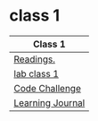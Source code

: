 # class 1

| Class 1 |
| ------- |
| [Readings.](/classes/class1/Reading.md)|
| [lab class 1](https://github.com/ibrahimfqaisi/snakes-cafe) |
| [Code Challenge](https://github.com/ibrahimfqaisi/data-structures-and-algorithms) |
| [Learning Journal](/classes/class1/Learning_Journal.md) |

